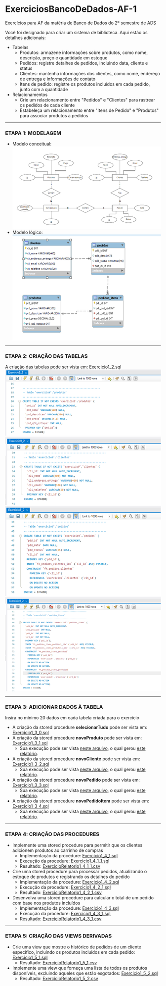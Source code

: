 # ExerciciosBancoDeDados-AF-1
Exercícios para AF da matéria de Banco de Dados do 2º semestre de ADS

Você foi designado para criar um sistema de biblioteca. Aqui estão os detalhes adicionais:
* Tabelas
  *  Produtos: armazene informações sobre produtos, como nome, descrição, preço e quantidade em estoque
  *  Pedidos: registre detalhes de pedidos, incluindo data, cliente e status
  *  Clientes: mantenha informações dos clientes, como nome, endereço de entrega e informações de contato
  *  Itens de pedido: registre os produtos incluídos em cada pedido, junto com a quantidade
* Relacionamentos
  * Crie um relacionamento entre "Pedidos" e "Clientes" para rastrear os pedidos de cada cliente
  * Estabeleça um relacionamento entre "Itens de Pedido" e "Produtos" para associar produtos a pedidos

--- 
### ETAPA 1: MODELAGEM

* Modelo conceitual: <br>
   ![ExercicioModeloConceitual1_1.png](https://github.com/YasminBrazASilva/ExerciciosBancoDeDados-AF-1/blob/main/ExercicioModeloConceitual1_1.png)<br>
* Modelo lógico: <br>
   ![ExercicioModeloLogico1_1.png](https://github.com/YasminBrazASilva/ExerciciosBancoDeDados-AF-1/blob/main/ExercicioModeloLogico1_1.png)<br>

---

### ETAPA 2: CRIAÇÃO DAS TABELAS
A criação das tabelas pode ser vista em: [Exercicio1_2.sql](https://github.com/YasminBrazASilva/ExerciciosBancoDeDados-AF-1/blob/main/Exercicio1_2.sql) <br> 
  ![ExercicioTela1_2_1.png](https://github.com/YasminBrazASilva/ExerciciosBancoDeDados-AF-1/blob/main/ExercicioTela1_2_1.png)
  ![ExercicioTela1_2_2.png](https://github.com/YasminBrazASilva/ExerciciosBancoDeDados-AF-1/blob/main/ExercicioTela1_2_2.png)
  ![ExercicioTela1_2_3.png](https://github.com/YasminBrazASilva/ExerciciosBancoDeDados-AF-1/blob/main/ExercicioTela1_2_3.png)
  ![ExercicioTela1_2_4.png](https://github.com/YasminBrazASilva/ExerciciosBancoDeDados-AF-1/blob/main/ExercicioTela1_2_4.png)

---

### ETAPA 3: ADICIONAR DADOS À TABELA
Insira no mínimo 20 dados em cada tabela criada para o exercício
  * A criação da stored procedure **selecionarTudo** pode ser vista em: [Exercicio1_3_0.sql](https://github.com/YasminBrazASilva/ExerciciosBancoDeDados-AF-1/blob/main/Exercicio1_3_0.sql) <br>
  * A criação da stored procedure **novoProduto** pode ser vista em: [Exercicio1_3_1.sql](https://github.com/YasminBrazASilva/ExerciciosBancoDeDados-AF-1/blob/main/Exercicio1_3_1.sql) <br>
    * Sua execução pode ser vista [neste arquivo](https://github.com/YasminBrazASilva/ExerciciosBancoDeDados-AF-1/blob/main/Exercicio1_3_1_1.sql), o qual gerou [este relatório](https://github.com/YasminBrazASilva/ExerciciosBancoDeDados-AF-1/blob/main/ExercicioRelatorio1_3_1_1.csv). <br>
  * A criação da stored procedure **novoCliente** pode ser vista em: [Exercicio1_3_2.sql](https://github.com/YasminBrazASilva/ExerciciosBancoDeDados-AF-1/blob/main/Exercicio1_3_2.sql) <br>
    * Sua execução pode ser vista [neste arquivo](https://github.com/YasminBrazASilva/ExerciciosBancoDeDados-AF-1/blob/main/Exercicio1_3_2_1.sql), o qual gerou [este relatório](https://github.com/YasminBrazASilva/ExerciciosBancoDeDados-AF-1/blob/main/ExercicioRelatorio1_3_2_1.csv). <br>
  * A criação da stored procedure **novoPedido** pode ser vista em: [Exercicio1_3_3.sql](https://github.com/YasminBrazASilva/ExerciciosBancoDeDados-AF-1/blob/main/Exercicio1_3_3.sql) <br>
    * Sua execução pode ser vista [neste arquivo](https://github.com/YasminBrazASilva/ExerciciosBancoDeDados-AF-1/blob/main/Exercicio1_3_3_1.sql), o qual gerou [este relatório](https://github.com/YasminBrazASilva/ExerciciosBancoDeDados-AF-1/blob/main/ExercicioRelatorio1_3_3_1.csv). <br>
  * A criação da stored procedure **novoPedidoItem** pode ser vista em: [Exercicio1_3_4.sql](https://github.com/YasminBrazASilva/ExerciciosBancoDeDados-AF-1/blob/main/Exercicio1_3_4.sql) <br>
    * Sua execução pode ser vista [neste arquivo](https://github.com/YasminBrazASilva/ExerciciosBancoDeDados-AF-1/blob/main/Exercicio1_3_4_1.sql), o qual gerou [este relatório](https://github.com/YasminBrazASilva/ExerciciosBancoDeDados-AF-1/blob/main/ExercicioRelatorio1_3_4_1.csv). <br> 

---

### ETAPA 4: CRIAÇÃO DAS PROCEDURES
* Implemente uma stored procedure para permitir que os clientes adicionem produtos ao carrinho de compras
    * Implementação da procedure: [Exercicio1_4_1.sql](https://github.com/YasminBrazASilva/ExerciciosBancoDeDados-AF-1/blob/main/Exercicio1_4_1.sql)
    * Execução da procedure: [Exercicio1_4_1_1.sql](https://github.com/YasminBrazASilva/ExerciciosBancoDeDados-AF-1/blob/main/Exercicio1_4_1_1.sql)
    * Resultado: [ExercicioRelatorio1_4_1_1.csv](https://github.com/YasminBrazASilva/ExerciciosBancoDeDados-AF-1/blob/main/ExercicioRelatorio1_4_1_1.csv)
* Crie uma stored procedure para processar pedidos, atualizando o estoque de produtos e registrando os detalhes do pedido
    * Implementação da procedure: [Exercicio1_4_2.sql](https://github.com/YasminBrazASilva/ExerciciosBancoDeDados-AF-1/blob/main/Exercicio1_4_2.sql)
    * Execução da procedure: [Exercicio1_4_2_1.sql](https://github.com/YasminBrazASilva/ExerciciosBancoDeDados-AF-1/blob/main/Exercicio1_4_2_1.sql)
    * Resultado: [ExercicioRelatorio1_4_2_1.csv](https://github.com/YasminBrazASilva/ExerciciosBancoDeDados-AF-1/blob/main/ExercicioRelatorio1_4_2_1.csv)   
* Desenvolva uma stored procedure para calcular o total de um pedido com base nos produtos incluídos
    * Implementação da procedure: [Exercicio1_4_3.sql](https://github.com/YasminBrazASilva/ExerciciosBancoDeDados-AF-1/blob/main/Exercicio1_4_3.sql)
    * Execução da procedure: [Exercicio1_4_3_1.sql](https://github.com/YasminBrazASilva/ExerciciosBancoDeDados-AF-1/blob/main/Exercicio1_4_3_1.sql)
    * Resultado: [ExercicioRelatorio1_4_3_1.csv](https://github.com/YasminBrazASilva/ExerciciosBancoDeDados-AF-1/blob/main/ExercicioRelatorio1_4_3_1.csv) 

--- 

### ETAPA 5: CRIAÇÃO DAS VIEWS DERIVADAS
* Crie uma view que mostre o histórico de pedidos de um cliente específico, incluindo os produtos incluídos em cada pedido: [Exercicio1_5_1.sql](https://github.com/YasminBrazASilva/ExerciciosBancoDeDados-AF-1/blob/main/Exercicio1_5_1.sql)
    * Resultado: [ExercicioRelatorio1_5_1.csv](https://github.com/YasminBrazASilva/ExerciciosBancoDeDados-AF-1/blob/main/ExercicioRelatorio1_5_1.csv) 
* Implemente uma view que forneça uma lista de todos os produtos disponíveis, excluindo aqueles que estão esgotados: [Exercicio1_5_2.sql](https://github.com/YasminBrazASilva/ExerciciosBancoDeDados-AF-1/blob/main/Exercicio1_5_2.sql)
    * Resultado: [ExercicioRelatorio1_5_2.csv](https://github.com/YasminBrazASilva/ExerciciosBancoDeDados-AF-1/blob/main/ExercicioRelatorio1_5_2.csv)    
